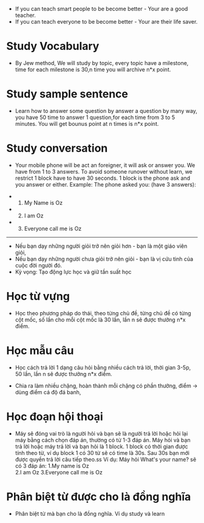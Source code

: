 * If you can teach smart people to be become better - Your are a good teacher.
* If you can teach everyone to be become better - Your are their life saver.
# Study Vocabulary
- By Jew method, We will study by topic, every topic have a milestone, time for each milestone is 30,n time you will archive n*x point.
# Study sample sentence
- Learn how to answer some question by answer a question by many way, you have 50 time to answer 1 question,for each time from 3 to 5 minutes. You will get bounus point at n times is n*x point.
# Study conversation
- Your mobile phone will be act an foreigner, it will ask or answer you. We have from 1 to 3 answers. To avoid someone runover without learn, we restrict 1 block have to have 30 seconds. 1 block is the phone ask and you answer or either.
Example: The phone asked you: (have 3 answers):
 + 1. My Name is Oz
 + 2. I am Oz
 + 3. Everyone call me is Oz
-----------------------------------------------------------------------------
* Nếu bạn dạy những người giỏi trở nên giỏi hơn - bạn là một giáo viên giỏi,
* Nếu bạn dạy những người chưa giỏi trở nên giỏi - bạn là vị cứu tinh của cuộc đời người đó.
* Kỳ vọng: Tạo động lực học và giữ tần suất học
# Học từ vựng
- Học theo phương pháp do thái, theo từng chủ đề, từng chủ đề có từng cột mốc, số lần cho mỗi cột mốc là 30 lần, lần n sẽ được thưởng n*x điểm.
# Học mẫu câu
- Học cách trả lời 1 dạng câu hỏi bằng nhiều cách trả lời, thời gian 3-5p, 50 lần, lần n sẽ được thưởng n*x điểm.
* Chia ra làm nhiều chặng, hoàn thành mỗi chặng có phần thưởng, điểm -> dùng điểm cá độ đá banh, 
# Học đoạn hội thoại
- Máy sẽ đóng vai trò là người hỏi và bạn sẽ là người trả lời hoặc hỏi lại máy bằng cách chọn đáp án, thường có từ 1-3 đáp án. Máy hỏi và bạn trả lời hoặc máy trả lời và bạn hỏi là 1 block. 1 block có thời gian được tính theo từ, ví dụ block 1 có 30 từ sẽ có time là 30s. Sau 30s bạn mới được quyền trả lời câu tiếp theo.ss
Ví dụ: Máy hỏi What's your name? sẽ có 3 đáp án: 
    1.My name is Oz  
    2.I am Oz
    3.Everyone call me is Oz
# Phân biệt từ được cho là đồng nghĩa
- Phân biệt từ mà bạn cho là đồng nghĩa. Ví dụ study và learn
